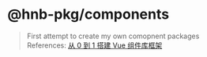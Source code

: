 # @hnb-pkg/components

> First attempt to create my own comopnent packages  
> References: [从 0 到 1 搭建 Vue 组件库框架](https://juejin.cn/post/7254341178258505788)
